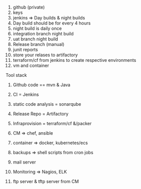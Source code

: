 1. github  (private)
2. keys
3. jenkins =>  Day builds & night builds 
4. Day build should be for every 4 hours 
5. night build is daily once 
6. integration branch night build
7. uat branch night build
8. Release branch (manual)
9. junit reports
10. store your relases to artifactory
11.  terraform/cf from jenkins to create respective environments
12.  vm and container

Tool stack
1. Github code == mvn & Java
2. CI = Jenkins
3. static code analysis = sonarqube
4. Release Repo = Artifactory
5. Infraprovision = terraform/cf &/packer
6. CM => chef, ansible
7. container => docker, kubernetes/ecs
8. backups => shell scripts from cron jobs
9. mail server
10. Monitoring  => Nagios, ELK

11. ftp server & tftp server from CM
